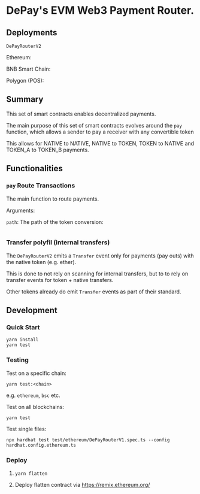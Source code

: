 # DePay's EVM Web3 Payment Router.

## Deployments

`DePayRouterV2`

Ethereum: [](https://etherscan.io/address/)

BNB Smart Chain: [](https://bscscan.com/address/)

Polygon (POS): [](https://polygonscan.com/address/)

## Summary

This set of smart contracts enables decentralized payments.

The main purpose of this set of smart contracts evolves around the `pay` function,
which allows a sender to pay a receiver with any convertible token

This allows for NATIVE to NATIVE, NATIVE to TOKEN, TOKEN to NATIVE and TOKEN_A to TOKEN_B payments.

## Functionalities

### `pay` Route Transactions

The main function to route payments.

Arguments:

`path`: The path of the token conversion:

```
```

### Transfer polyfil (internal transfers)

The `DePayRouterV2` emits a `Transfer` event only for payments (pay outs) with the native token (e.g. ether).

This is done to not rely on scanning for internal transfers, but to to rely on transfer events for token + native transfers.

Other tokens already do emit `Transfer` events as part of their standard.

## Development

### Quick Start

```
yarn install
yarn test
```

### Testing

Test on a specific chain:
```
yarn test:<chain>
```

e.g. `ethereum`, `bsc` etc.

Test on all blockchains:

```
yarn test
```

Test single files:

```
npx hardhat test test/ethereum/DePayRouterV1.spec.ts --config hardhat.config.ethereum.ts
```

### Deploy

1. `yarn flatten`

2. Deploy flatten contract via https://remix.ethereum.org/

